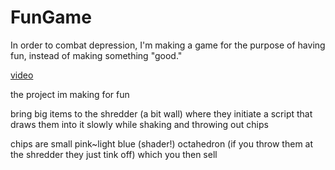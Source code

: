 # FunGame

In order to combat depression, I'm making a game for the purpose of having fun, instead of making something "good."

[video](https://godotengine.org/storage/releases/4.4/video/godot_jolt.webm)

the project im making for fun

bring big items to the shredder (a bit wall) where they initiate a script that draws them into it slowly while shaking and throwing out chips

chips are small pink~light blue (shader!) octahedron (if you throw them at the shredder they just tink off) which you then sell
